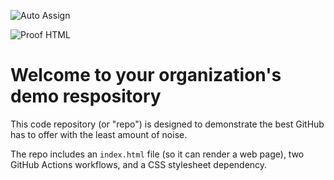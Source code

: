 ![Auto Assign](https://github.com/casgirres/demo-repository/actions/workflows/auto-assign.yml/badge.svg)

![Proof HTML](https://github.com/casgirres/demo-repository/actions/workflows/proof-html.yml/badge.svg)

# Welcome to your organization's demo respository
This code repository (or "repo") is designed to demonstrate the best GitHub has to offer with the least amount of noise.

The repo includes an `index.html` file (so it can render a web page), two GitHub Actions workflows, and a CSS stylesheet dependency.
